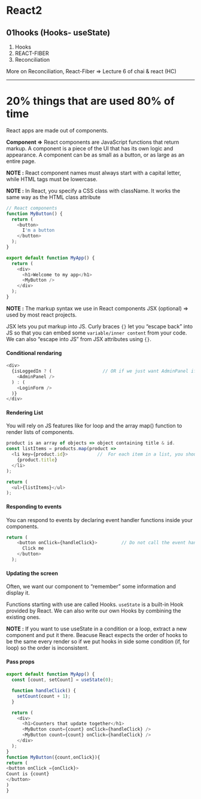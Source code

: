 # React2

## 01hooks (Hooks- useState)
1. Hooks
2. REACT-FIBER
3. Reconciliation 

More on Reconciliation, React-Fiber =>  Lecture 6 of chai & react (HC)

-----

# 20% things that are used 80% of time

React apps are made out of components. 

**Component =>** React components are JavaScript functions that return markup. A component is a piece of the UI that has its own logic and appearance. A component can be as small as a button, or as large as an entire page.

**NOTE :** React component names must always start with a capital letter, while HTML tags must be lowercase.

**NOTE :** In React, you specify a CSS class with className. It works the same way as the HTML class attribute

```js
// React components
function MyButton() {
  return (
    <button>
      I'm a button
    </button>
  );
}

export default function MyApp() {
  return (
    <div>
      <h1>Welcome to my app</h1>
      <MyButton />
    </div>
  );
}
```

**NOTE :** The markup syntax we use in React components JSX (optional) => used by most react projects.

JSX lets you put markup into JS. Curly braces `{}` let you “escape back” into JS so that you can embed some `variable/inner content` from your code. We can also “escape into JS” from JSX attributes using `{}`.

#### Conditional rendaring

```js
<div>
  {isLoggedIn ? (                   // OR if we just want AdminPanel if loggedIn then => {isLoggedIn && <AdminPanel>}
    <AdminPanel />
  ) : (
    <LoginForm />
  )}
</div>
```

#### Rendering List
You will rely on JS features like for loop and the array map() function to render lists of components.

```js
product is an array of objects => object containing title & id.
const listItems = products.map(product =>
  <li key={product.id}>           //  For each item in a list, you should pass a string or a number that uniquely identifies that item among its siblings. Usually this key comes from DB
    {product.title}
  </li>
);

return (
  <ul>{listItems}</ul>
);
```

#### Responding to events 

You can respond to events by declaring event handler functions inside your components.

```js
return (
    <button onClick={handleClick}>         // Do not call the event handler function, just pass it.
      Click me
    </button>
  );
```

#### Updating the screen 
Often, we want our component to “remember” some information and display it.

Functions starting with use are called Hooks. `useState` is a built-in Hook provided by React. We can also write our own Hooks by combining the existing ones.

**NOTE :**  If you want to use useState in a condition or a loop, extract a new component and put it there. Beacuse React expects the order of hooks to be the same every render so if we put hooks in side some condition (if, for loop) so the order is inconsistent.

#### Pass props

```js
export default function MyApp() {
  const [count, setCount] = useState(0);

  function handleClick() {
    setCount(count + 1);
  }

  return (
    <div>
      <h1>Counters that update together</h1>
      <MyButton count={count} onClick={handleClick} />
      <MyButton count={count} onClick={handleClick} />
    </div>
  );
}
function MyButton({count,onClick}){
return (
<button onClick ={onClick}>
Count is {count}
</button>
)
}
```
















